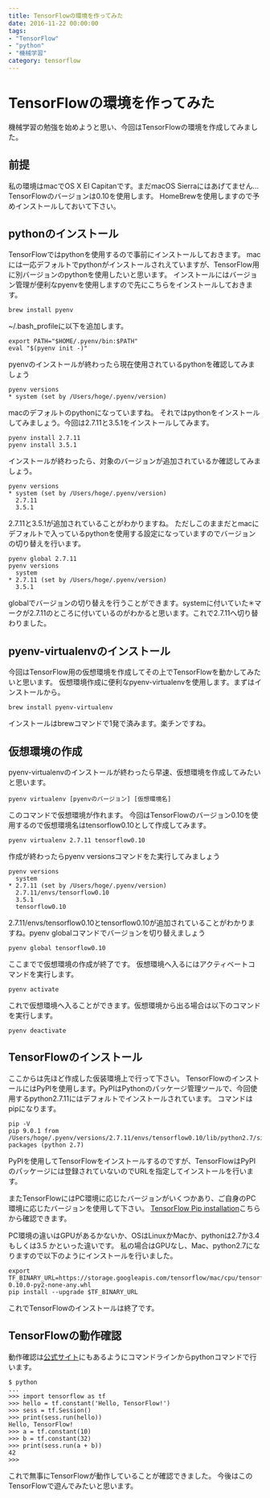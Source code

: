 ```yaml
---
title: TensorFlowの環境を作ってみた
date: 2016-11-22 00:00:00
tags:
- "TensorFlow"
- "python"
- "機械学習"
category: tensorflow
---
```

# TensorFlowの環境を作ってみた

機械学習の勉強を始めようと思い、今回はTensorFlowの環境を作成してみました。

## 前提
私の環境はmacでOS X El Capitanです。まだmacOS Sierraにはあげてません...
TensorFlowのバージョンは0.10を使用します。
HomeBrewを使用しますので予めインストールしておいて下さい。

## pythonのインストール
TensorFlowではpythonを使用するので事前にインストールしておきます。
macには一応デフォルトでpythonがインストールされえていますが、TensorFlow用に別バージョンのpythonを使用したいと思います。
インストールにはバージョン管理が便利なpyenvを使用しますので先にこちらをインストールしておきます。

```
brew install pyenv
```

~/.bash_profileに以下を追加します。

```
export PATH="$HOME/.pyenv/bin:$PATH"
eval "$(pyenv init -)"
```

pyenvのインストールが終わったら現在使用されているpythonを確認してみましょう

```
pyenv versions
* system (set by /Users/hoge/.pyenv/version)
```

macのデフォルトのpythonになっていますね。
それではpythonをインストールしてみましょう。今回は2.7.11と3.5.1をインストールしてみます。

```
pyenv install 2.7.11
pyenv install 3.5.1
```

インストールが終わったら、対象のバージョンが追加されているか確認してみましょう。

```
pyenv versions
* system (set by /Users/hoge/.pyenv/version)
  2.7.11
  3.5.1
```

2.7.11と3.5.1が追加されていることがわかりますね。
ただしこのままだとmacにデフォルトで入っているpythonを使用する設定になっていますのでバージョンの切り替えを行います。

```
pyenv global 2.7.11
pyenv versions
  system
* 2.7.11 (set by /Users/hoge/.pyenv/version)
  3.5.1
```

globalでバージョンの切り替えを行うことができます。systemに付いていた✳︎マークが2.7.11のところに付いているのがわかると思います。これで2.7.11へ切り替わりました。

## pyenv-virtualenvのインストール
今回はTensorFlow用の仮想環境を作成してその上でTensorFlowを動かしてみたいと思います。
仮想環境作成に便利なpyenv-virtualenvを使用します。まずはインストールから。

```
brew install pyenv-virtualenv
```

インストールはbrewコマンドで1発で済みます。楽チンですね。

## 仮想環境の作成
pyenv-virtualenvのインストールが終わったら早速、仮想環境を作成してみたいと思います。

```
pyenv virtualenv [pyenvのバージョン] [仮想環境名]
```

このコマンドで仮想環境が作れます。
今回はTensorFlowのバージョン0.10を使用するので仮想環境名はtensorflow0.10として作成してみます。

```
pyenv virtualenv 2.7.11 tensorflow0.10
```

作成が終わったらpyenv versionsコマンドをた実行してみましょう

```
pyenv versions
  system
* 2.7.11 (set by /Users/hoge/.pyenv/version)
  2.7.11/envs/tensorflow0.10
  3.5.1
  tensorflow0.10
```

2.7.11/envs/tensorflow0.10とtensorflow0.10が追加されていることがわかりますね。pyenv globalコマンドでバージョンを切り替えましょう

```
pyenv global tensorflow0.10
```

ここまでで仮想環境の作成が終了です。
仮想環境へ入るにはアクティベートコマンドを実行します。

```
pyenv activate
```

これで仮想環境へ入ることができます。仮想環境から出る場合は以下のコマンドを実行します。

```
pyenv deactivate
```

## TensorFlowのインストール
ここからは先ほど作成した仮装環境上で行って下さい。
TensorFlowのインストールにはPyPIを使用します。PyPIはPythonのパッケージ管理ツールで、今回使用するpython2.7.11にはデフォルトでインストールされています。
コマンドはpipになります。

```
pip -V
pip 9.0.1 from /Users/hoge/.pyenv/versions/2.7.11/envs/tensorflow0.10/lib/python2.7/site-packages (python 2.7)
```

PyPIを使用してTensorFlowをインストールするのですが、TensorFlowはPyPIのパッケージには登録されていないのでURLを指定してインストールを行います。

またTensorFlowにはPC環境に応じたバージョンがいくつかあり、ご自身のPC環境に応じたバージョンを使用して下さい。
[TensorFlow Pip installation](https://www.tensorflow.org/versions/r0.10/get_started/os_setup.html#pip-installation)こちらから確認できます。

PC環境の違いはGPUがあるかないか、OSはLinuxかMacか、pythonは2.7か3.4もしくは3.5
かといった違いです。
私の場合はGPUなし、Mac、python2.7になりますので以下のようにインストールを行いました。

```
export TF_BINARY_URL=https://storage.googleapis.com/tensorflow/mac/cpu/tensorflow-0.10.0-py2-none-any.whl
pip install --upgrade $TF_BINARY_URL
```

これでTensorFlowのインストールは終了です。

##  TensorFlowの動作確認
動作確認は[公式サイト](https://www.tensorflow.org/versions/r0.10/get_started/os_setup.html#test-the-tensorflow-installation)にもあるようにコマンドラインからpythonコマンドで行います。

```
$ python
...
>>> import tensorflow as tf
>>> hello = tf.constant('Hello, TensorFlow!')
>>> sess = tf.Session()
>>> print(sess.run(hello))
Hello, TensorFlow!
>>> a = tf.constant(10)
>>> b = tf.constant(32)
>>> print(sess.run(a + b))
42
>>>
```

これで無事にTensorFlowが動作していることが確認できました。
今後はこのTensorFlowで遊んでみたいと思います。
